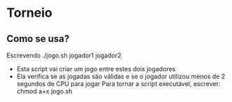 # Torneio

## Como se usa?

Escrevendo ./jogo.sh jogador1 jogador2

* Esta script vai criar um jogo entre estes dois jogadores
* Ela verifica se as jogadas são válidas e se o jogador utilizou menos de 2 segundos de CPU para jogar
Para tornar a script executável, escrever:
chmod a+x jogo.sh
